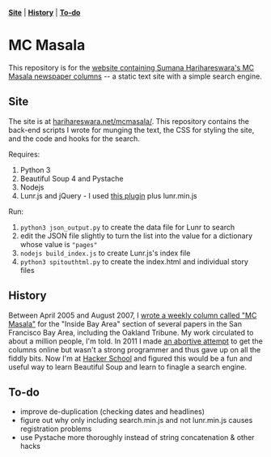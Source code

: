 **[Site](#site)** |
**[History](#history)** |
**[To-do](#to-do)**

# MC Masala

This repository is for the [website containing Sumana Harihareswara's MC Masala newspaper columns](http://www.harihareswara.net/mcmasala/) -- a static text site with a simple search engine.

## Site

The site is at [harihareswara.net/mcmasala/](http://www.harihareswara.net/mcmasala/). This repository contains the back-end scripts I wrote for munging the text, the CSS for styling the site, and the code and hooks for the search.

Requires:

1. Python 3
1. Beautiful Soup 4 and Pystache
1. Nodejs
1. Lunr.js and jQuery - I used [this plugin](https://github.com/slashdotdash/jekyll-lunr-js-search/blob/master/build/search.min.js) plus lunr.min.js

Run:

1. `python3 json_output.py` to create the data file for Lunr to search
1. edit the JSON file slightly to turn the list into the value for a dictionary whose value is `"pages"`
1. `nodejs build_index.js` to create Lunr.js's index file
1. `python3 spitouthtml.py` to create the index.html and individual story files

## History

Between April 2005 and August 2007, I [wrote a weekly column called "MC Masala"](http://www.harihareswara.net/sumana/2011/02/23/0) for the "Inside Bay Area" section of several papers in the San Francisco Bay Area, including the Oakland Tribune. My work circulated to about a million people, I'm told. In 2011 I made [an abortive attempt](http://www.harihareswara.net/masala) to get the columns online but wasn't a strong programmer and thus gave up on all the fiddly bits. Now I'm at [Hacker School](http://hackerschool.com/) and figured this would be a fun and useful way to learn Beautiful Soup and learn to finagle a search engine.

## To-do
* improve de-duplication (checking dates and headlines)
* figure out why only including search.min.js and not lunr.min.js causes registration problems
* use Pystache more thoroughly instead of string concatenation & other hacks